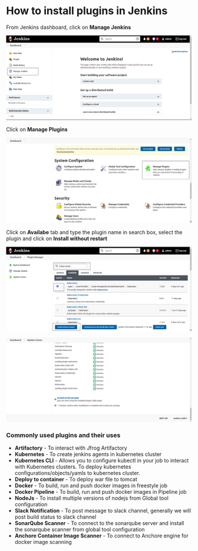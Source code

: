 # How to install plugins in Jenkins

From Jenkins dashboard, click on **Manage Jenkins**

![Jenkins](/content/jenkins/tutorials/common/images/plugins/jenkins-manage-jenkins.png)

Click on **Manage Plugins**

![Jenkins](/content/jenkins/tutorials/common/images/plugins/jenkins-manage-plugins.png)

Click on **Availabe** tab and type the plugin name in search box, select the plugin and click on **Install without restart**

![Jenkins](/content/jenkins/tutorials/common/images/plugins/jenkins-plugin-installation.png)

![Jenkins](/content/jenkins/tutorials/common/images/plugins/jenkins-plugin-install-success.png)

### Commonly used plugins and their uses

* **Artifactory** - To interact with Jfrog Artifactory
* **Kubernetes** -  To create jenkins agents in kubernetes cluster
* **Kubernetes CLI** - Allows you to configure kubectl in your job to interact with Kubernetes clusters. To deploy kubernetes configurations/objects/yamls to kubernetes cluster.
* **Deploy to container** - To deploy war file to tomcat
* **Docker** - To build, run and  push docker images in freestyle job
* **Docker Pipeline** - To build, run and  push docker images in Pipeline job
* **NodeJs** - To install multiple versions of nodejs from Global tool configuration
* **Slack Notification** - To post message to slack channel, generally we will post build status to slack channel
* **SonarQube Scanner** - To connect to the sonarqube server and install the sonarqube scanner from global tool configuration
* **Anchore Container Image Scanner** - To connect to Anchore engine for docker image scanning
